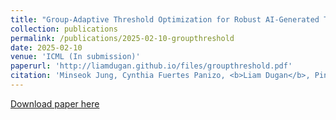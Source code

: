 ```yaml
---
title: "Group-Adaptive Threshold Optimization for Robust AI-Generated Text Detection"
collection: publications
permalink: /publications/2025-02-10-groupthreshold
date: 2025-02-10
venue: 'ICML (In submission)'
paperurl: 'http://liamdugan.github.io/files/groupthreshold.pdf'
citation: 'Minseok Jung, Cynthia Fuertes Panizo, <b>Liam Dugan</b>, Pin-Yu Chen, Paul Pu Liang'
---
```


[Download paper here](http://liamdugan.github.io/files/groupthreshold.pdf)